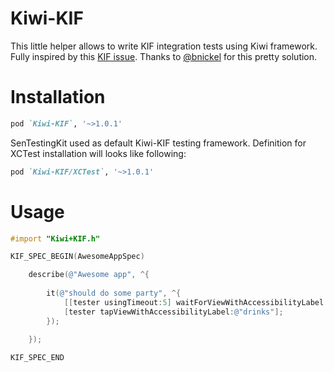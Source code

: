 Kiwi-KIF
========

This little helper allows to write KIF integration tests using Kiwi framework.
Fully inspired by this [KIF issue](https://github.com/kif-framework/KIF/issues/246). 
Thanks to [@bnickel](https://github.com/bnickel) for this pretty solution.


Installation
============

```ruby
pod `Kiwi-KIF`, '~>1.0.1'
```

SenTestingKit used as default Kiwi-KIF testing framework. Definition for XCTest installation will looks like following:

```ruby
pod `Kiwi-KIF/XCTest`, '~>1.0.1'
```

Usage
=======


```objective-c
#import "Kiwi+KIF.h"

KIF_SPEC_BEGIN(AwesomeAppSpec)

	describe(@"Awesome app", ^{
		
		it(@"should do some party", ^{
			[[tester usingTimeout:5] waitForViewWithAccessibilityLabel:@"party"];
			[tester tapViewWithAccessibilityLabel:@"drinks"];
		});

	});
	
KIF_SPEC_END
```
